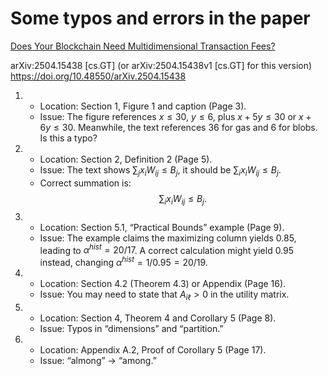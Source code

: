 
# Some typos and errors in the paper
[Does Your Blockchain Need Multidimensional Transaction Fees?](https://arxiv.org/abs/2504.15438)

arXiv:2504.15438 [cs.GT] (or arXiv:2504.15438v1 [cs.GT] for this version)  	
https://doi.org/10.48550/arXiv.2504.15438



1. 
   - Location: Section 1, Figure 1 and caption (Page 3).  
   - Issue: The figure references $x \le 30$, $y \le 6$, plus $x + 5y \le 30$ or $x + 6y \le 30$. Meanwhile, the text references 36 for gas and 6 for blobs.  Is this a typo?

2. 
   - Location: Section 2, Definition 2 (Page 5).  
   - Issue: The text shows $\sum_j x_i W_{ij} \le B_j$, it should be $\sum_i x_i W_{ij} \le B_j$.  
   - Correct summation is:
     $$\sum_{i} x_i W_{ij} \le B_{j}.$$

3.
   - Location: Section 5.1, “Practical Bounds” example (Page 9).  
   - Issue: The example claims the maximizing column yields 0.85, leading to $\alpha^{hist} = 20/17$. A correct calculation might yield 0.95 instead, changing $\alpha^{hist} = 1/0.95 = 20/19$.  
   
4. 
   - Location: Section 4.2 (Theorem 4.3) or Appendix (Page 16).  
   - Issue: You may need to state that $A_{i\ell} > 0$ in the utility matrix.  

5.
   - Location: Section 4, Theorem 4 and Corollary 5 (Page 8).  
   - Issue: Typos in “dimensions” and “partition.”  
   
6. 
   - Location: Appendix A.2, Proof of Corollary 5 (Page 17).  
   - Issue: “almong” → “among.”  





